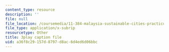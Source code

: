 ```yaml
---
content_type: resource
description: ''
file: null
file_location: /coursemedia/11-384-malaysia-sustainable-cities-practicum-spring-2018/a36f8c29157d8797d8ac6d4ed6d06bbc_2cPGZ4H67Ek.srt
file_type: application/x-subrip
resourcetype: Other
title: 3play caption file
uid: a36f8c29-157d-8797-d8ac-6d4ed6d06bbc
---
```

